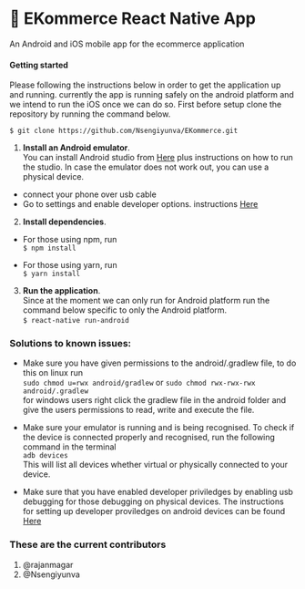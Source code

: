 # :iphone: EKommerce React Native App

An Android and iOS mobile app for the ecommerce application

#### Getting started

Please following the instructions below in order to get the application up and running. currently the app is running safely on the android platform and we intend to run the iOS once we can do so. First before setup clone the repository by running the command below.

`$ git clone https://github.com/Nsengiyunva/EKommerce.git`

1. **Install an Android emulator**.  
   You can install Android studio from [Here](https://developer.android.com/studio) plus instructions on how to run the studio. In case the emulator does not work out, you can use a physical device.

- connect your phone over usb cable
- Go to settings and enable developer options. instructions [Here](https://www.digitaltrends.com/mobile/how-to-get-developer-options-on-android/)

2. **Install dependencies**.

- For those using npm, run  
  `$ npm install`

- For those using yarn, run  
  `$ yarn install`

3. **Run the application**.  
   Since at the moment we can only run for Android platform run the command below specific to only the Android platform.  
   `$ react-native run-android`

### Solutions to known issues:

- Make sure you have given permissions to the android/.gradlew file, to do this on linux run  
  `sudo chmod u=rwx android/gradlew` or `sudo chmod rwx-rwx-rwx android/.gradlew`  
  for windows users right click the gradlew file in the android folder and give the users permissions to read, write and execute the file.

- Make sure your emulator is running and is being recognised. To check if the device is connected properly and recognised, run the following command in the terminal  
  `adb devices`  
  This will list all devices whether virtual or physically connected to your device.

- Make sure that you have enabled developer priviledges by enabling usb debugging for those debugging on physical devices. The instructions for setting up developer proviledges on android devices can be found [Here](https://www.makeuseof.com/tag/what-is-usb-debugging-mode-on-android-makeuseof-explains/)

### These are the current contributors

1. @rajanmagar
2. @Nsengiyunva
